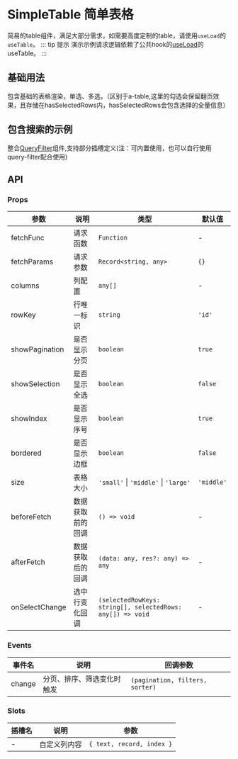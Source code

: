 # SimpleTable 简单表格

简易的table组件，满足大部分需求，如需要高度定制的table，请使用`useLoad`的`useTable`。
::: tip 提示
演示示例请求逻辑依赖了公共hook的[useLoad](/components/useLoad)的useTable。
:::

<script setup>
import Basic from './Basic.vue'
import WithQuery from './WithQuery.vue'
</script>

## 基础用法

包含基础的表格渲染，单选、多选，（区别于a-table,这里的勾选会保留翻页效果，且存储在hasSelectedRows内，hasSelectedRows会包含选择的全量信息）

<Basic/>

## 包含搜索的示例

整合[QueryFilter]()组件,支持部分插槽定义(注：可内置使用，也可以自行使用query-filter配合使用)

<WithQuery/>

## API

### Props

| 参数 | 说明 | 类型 | 默认值 |
| --- | --- | --- | --- |
| fetchFunc | 请求函数 | `Function` | - |
| fetchParams | 请求参数 | `Record<string, any>` | `{}` |
| columns | 列配置 | `any[]` | - |
| rowKey | 行唯一标识 | `string` | `'id'` |
| showPagination | 是否显示分页 | `boolean` | `true` |
| showSelection | 是否显示全选 | `boolean` | `false` |
| showIndex | 是否显示序号 | `boolean` | `true` |
| bordered | 是否显示边框 | `boolean` | `false` |
| size | 表格大小 | `'small'` \| `'middle'` \| `'large'` | `'middle'` |
| beforeFetch | 数据获取前的回调 | `() => void` | - |
| afterFetch | 数据获取后的回调 | `(data: any, res?: any) => any` | - |
| onSelectChange | 选中行变化回调 | `(selectedRowKeys: string[], selectedRows: any[]) => void` | - |

### Events

| 事件名 | 说明 | 回调参数 |
| --- | --- | --- |
| change | 分页、排序、筛选变化时触发 | `(pagination, filters, sorter)` |

### Slots

| 插槽名 | 说明 | 参数 |
| --- | --- | --- |
| - | 自定义列内容 | `{ text, record, index }` | 
